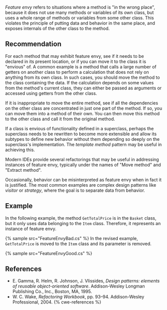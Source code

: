 *Feature envy* refers to situations where a method is "in the wrong place", because it does not use many methods or variables of its own class, but uses a whole range of methods or variables from some other class. This violates the principle of putting data and behavior in the same place, and exposes internals of the other class to the method.


## Recommendation
For each method that may exhibit feature envy, see if it needs to be declared in its present location, or if you can move it to the class it is "envious" of. A common example is a method that calls a large number of getters on another class to perform a calculation that does not rely on anything from its own class. In such cases, you should move the method to the class containing the data. If the calculation depends on some values from the method's current class, they can either be passed as arguments or accessed using getters from the other class.

If it is inappropriate to move the entire method, see if all the dependencies on the other class are concentrated in just one part of the method. If so, you can move them into a method of their own. You can then move this method to the other class and call it from the original method.

If a class is envious of functionality defined in a superclass, perhaps the superclass needs to be rewritten to become more extensible and allow its subtypes to define new behavior without them depending so deeply on the superclass's implementation. The *template method* pattern may be useful in achieving this.

Modern IDEs provide several refactorings that may be useful in addressing instances of feature envy, typically under the names of "Move method" and "Extract method".

Occasionally, behavior can be misinterpreted as feature envy when in fact it is justified. The most common examples are complex design patterns like *visitor* or *strategy*, where the goal is to separate data from behavior.


## Example
In the following example, the method `GetTotalPrice` is in the `Basket` class, but it only uses data belonging to the `Item` class. Therefore, it represents an instance of feature envy.

{% sample src="FeatureEnvyBad.cs" %}
In the revised example, `GetTotalPrice` is moved to the `Item` class and its parameter is removed.

{% sample src="FeatureEnvyGood.cs" %}

## References
* E. Gamma, R. Helm, R. Johnson, J. Vlissides, *Design patterns: elements of reusable object-oriented software*. Addison-Wesley Longman Publishing Co., Inc., Boston, MA, 1995.
* W. C. Wake, *Refactoring Workbook*, pp. 93&ndash;94. Addison-Wesley Professional, 2004.
{% cwe-references %}
